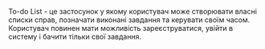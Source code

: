 To-do List - це застосунок у якому користувач може створювати власні списки справ, позначати виконані завдання та керувати своїм часом. Користувач повинен мати можливість зареєструватися, увійти в систему і бачити тільки свої завдання.
